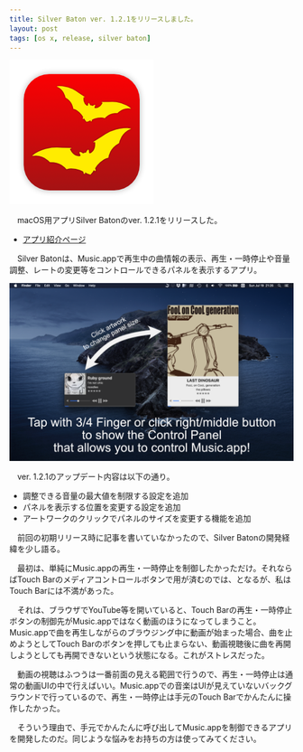```yaml
---
title: Silver Baton ver. 1.2.1をリリースしました。
layout: post
tags: [os x, release, silver baton]
---
```


![](/blog/img/20200821/icon.png)

　macOS用アプリSilver Batonのver. 1.2.1をリリースした。

- [アプリ紹介ページ](/mac/silver-baton/)

　Silver Batonは、Music.appで再生中の曲情報の表示、再生・一時停止や音量調整、レートの変更等をコントロールできるパネルを表示するアプリ。

![](/blog/img/20200821/screenshot.png)

　ver. 1.2.1のアップデート内容は以下の通り。

- 調整できる音量の最大値を制限する設定を追加
- パネルを表示する位置を変更する設定を追加
- アートワークのクリックでパネルのサイズを変更する機能を追加

　前回の初期リリース時に記事を書いていなかったので、Silver Batonの開発経緯を少し語る。

　最初は、単純にMusic.appの再生・一時停止を制御したかっただけ。それならばTouch Barのメディアコントロールボタンで用が済むのでは、となるが、私はTouch Barには不満があった。

　それは、ブラウザでYouTube等を開いていると、Touch Barの再生・一時停止ボタンの制御先がMusic.appではなく動画のほうになってしまうこと。Music.appで曲を再生しながらのブラウジング中に動画が始まった場合、曲を止めようとしてTouch Barのボタンを押しても止まらない、動画視聴後に曲を再開しようとしても再開できないという状態になる。これがストレスだった。

　動画の視聴はふつうは一番前面の見える範囲で行うので、再生・一時停止は通常の動画UIの中で行えばいい。Music.appでの音楽はUIが見えていないバックグラウンドで行っているので、再生・一時停止は手元のTouch Barでかんたんに操作したかった。

　そういう理由で、手元でかんたんに呼び出してMusic.appを制御できるアプリを開発したのだ。同じような悩みをお持ちの方は使ってみてください。
